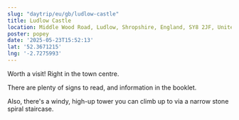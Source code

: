 ```yaml
---
slug: "daytrip/eu/gb/ludlow-castle"
title: Ludlow Castle
location: Middle Wood Road, Ludlow, Shropshire, England, SY8 2JF, United Kingdom
poster: popey
date: '2025-05-23T15:52:13'
lat: '52.3671215'
lng: '-2.7275993'
---
```


Worth a visit! Right in the town centre. 

There are plenty of signs to read, and information in the booklet.

Also, there's a windy, high-up tower you can climb up to via a narrow stone spiral staircase.
